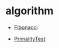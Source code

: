 # algorithm

* [Fibonacci](https://github.com/holmofy/algorithm/Fibonacci)

* [PrimalityTest](https://github.com/holmofy/algorithm/PrimalityTest)
